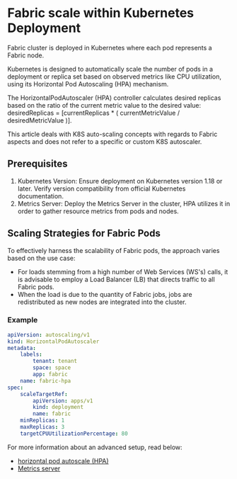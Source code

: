# Fabric scale within Kubernetes Deployment
Fabric cluster is deployed in Kubernetes where each pod represents a Fabric node.

Kubernetes is designed to automatically scale the number of pods in a deployment or replica set based on observed metrics like CPU utilization, using its Horizontal Pod Autoscaling (HPA) mechanism.

The HorizontalPodAutoscaler (HPA) controller calculates desired replicas based on the ratio of the current metric value to the desired value: 
desiredReplicas = [currentReplicas * ( currentMetricValue / desiredMetricValue )].

This article deals with K8S auto-scaling concepts with regards to Fabric aspects and does not refer to a specific or custom K8S autoscaler.

## Prerequisites
1. Kubernetes Version: Ensure deployment on Kubernetes version 1.18 or later. Verify version compatibility from official Kubernetes documentation.
2. Metrics Server: Deploy the Metrics Server in the cluster, HPA utilizes it in order to gather resource metrics from pods and nodes.

## Scaling Strategies for Fabric Pods
To effectively harness the scalability of Fabric pods, the approach varies based on the use case:
* For loads stemming from a high number of Web Services (WS's) calls, it is advisable to employ a Load Balancer (LB) that directs traffic to all Fabric pods.
* When the load is due to the quantity of Fabric jobs, jobs are redistributed as new nodes are integrated into the cluster.

### Example

```yaml
apiVersion: autoscaling/v1
kind: HorizontalPodAutoscaler
metadata:
    labels:
        tenant: tenant
        space: space
        app: fabric
    name: fabric-hpa
spec:
    scaleTargetRef:
        apiVersion: apps/v1
        kind: deployment
        name: fabric
    minReplicas: 1
    maxReplicas: 3
    targetCPUUtilizationPercentage: 80
```



For more information about an advanced setup, read below:

<ul>
    <li><a href="https://kubernetes.io/docs/tasks/run-application/horizontal-pod-autoscale/">horizontal pod autoscale (HPA)</a></li>
    <li><a href="https://github.com/kubernetes-sigs/metrics-server#deployment">Metrics server</a></li>
</ul>
